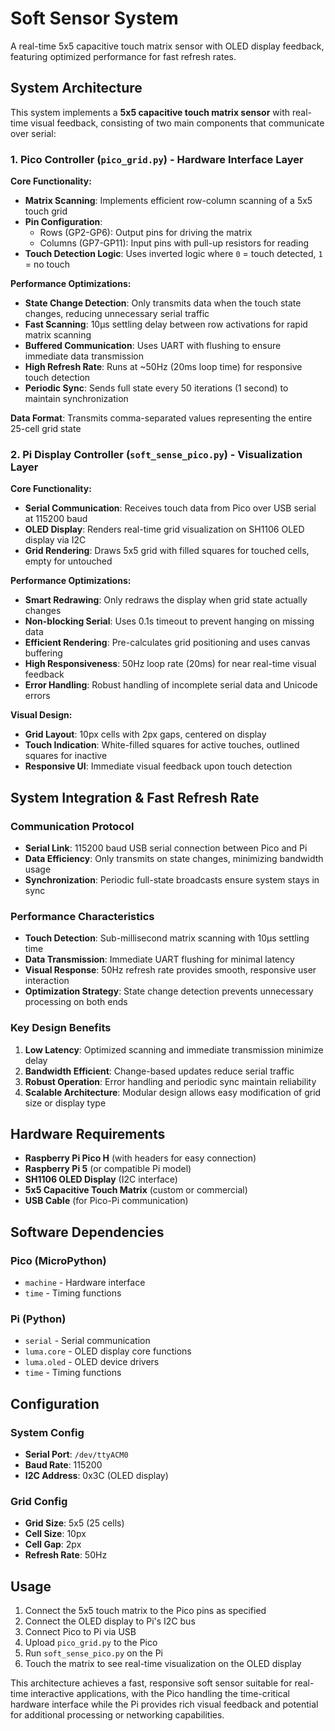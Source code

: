 # Soft Sensor System

A real-time 5x5 capacitive touch matrix sensor with OLED display feedback, featuring optimized performance for fast refresh rates.

## System Architecture

This system implements a **5x5 capacitive touch matrix sensor** with real-time visual feedback, consisting of two main components that communicate over serial:

### 1. Pico Controller (`pico_grid.py`) - Hardware Interface Layer

**Core Functionality:**
- **Matrix Scanning**: Implements efficient row-column scanning of a 5x5 touch grid
- **Pin Configuration**: 
  - Rows (GP2-GP6): Output pins for driving the matrix
  - Columns (GP7-GP11): Input pins with pull-up resistors for reading
- **Touch Detection Logic**: Uses inverted logic where `0` = touch detected, `1` = no touch

**Performance Optimizations:**
- **State Change Detection**: Only transmits data when the touch state changes, reducing unnecessary serial traffic
- **Fast Scanning**: 10μs settling delay between row activations for rapid matrix scanning
- **Buffered Communication**: Uses UART with flushing to ensure immediate data transmission
- **High Refresh Rate**: Runs at ~50Hz (20ms loop time) for responsive touch detection
- **Periodic Sync**: Sends full state every 50 iterations (1 second) to maintain synchronization

**Data Format**: Transmits comma-separated values representing the entire 25-cell grid state

### 2. Pi Display Controller (`soft_sense_pico.py`) - Visualization Layer

**Core Functionality:**
- **Serial Communication**: Receives touch data from Pico over USB serial at 115200 baud
- **OLED Display**: Renders real-time grid visualization on SH1106 OLED display via I2C
- **Grid Rendering**: Draws 5x5 grid with filled squares for touched cells, empty for untouched

**Performance Optimizations:**
- **Smart Redrawing**: Only redraws the display when grid state actually changes
- **Non-blocking Serial**: Uses 0.1s timeout to prevent hanging on missing data
- **Efficient Rendering**: Pre-calculates grid positioning and uses canvas buffering
- **High Responsiveness**: 50Hz loop rate (20ms) for near real-time visual feedback
- **Error Handling**: Robust handling of incomplete serial data and Unicode errors

**Visual Design:**
- **Grid Layout**: 10px cells with 2px gaps, centered on display
- **Touch Indication**: White-filled squares for active touches, outlined squares for inactive
- **Responsive UI**: Immediate visual feedback upon touch detection

## System Integration & Fast Refresh Rate

### Communication Protocol
- **Serial Link**: 115200 baud USB serial connection between Pico and Pi
- **Data Efficiency**: Only transmits on state changes, minimizing bandwidth usage
- **Synchronization**: Periodic full-state broadcasts ensure system stays in sync

### Performance Characteristics
- **Touch Detection**: Sub-millisecond matrix scanning with 10μs settling time
- **Data Transmission**: Immediate UART flushing for minimal latency
- **Visual Response**: 50Hz refresh rate provides smooth, responsive user interaction
- **Optimization Strategy**: State change detection prevents unnecessary processing on both ends

### Key Design Benefits
1. **Low Latency**: Optimized scanning and immediate transmission minimize delay
2. **Bandwidth Efficient**: Change-based updates reduce serial traffic
3. **Robust Operation**: Error handling and periodic sync maintain reliability
4. **Scalable Architecture**: Modular design allows easy modification of grid size or display type

## Hardware Requirements

- **Raspberry Pi Pico H** (with headers for easy connection)
- **Raspberry Pi 5** (or compatible Pi model)
- **SH1106 OLED Display** (I2C interface)
- **5x5 Capacitive Touch Matrix** (custom or commercial)
- **USB Cable** (for Pico-Pi communication)

## Software Dependencies

### Pico (MicroPython)
- `machine` - Hardware interface
- `time` - Timing functions

### Pi (Python)
- `serial` - Serial communication
- `luma.core` - OLED display core functions
- `luma.oled` - OLED device drivers
- `time` - Timing functions

## Configuration

### System Config
- **Serial Port**: `/dev/ttyACM0`
- **Baud Rate**: 115200
- **I2C Address**: 0x3C (OLED display)

### Grid Config
- **Grid Size**: 5x5 (25 cells)
- **Cell Size**: 10px
- **Cell Gap**: 2px
- **Refresh Rate**: 50Hz

## Usage

1. Connect the 5x5 touch matrix to the Pico pins as specified
2. Connect the OLED display to Pi's I2C bus
3. Connect Pico to Pi via USB
4. Upload `pico_grid.py` to the Pico
5. Run `soft_sense_pico.py` on the Pi
6. Touch the matrix to see real-time visualization on the OLED display

This architecture achieves a fast, responsive soft sensor suitable for real-time interactive applications, with the Pico handling the time-critical hardware interface while the Pi provides rich visual feedback and potential for additional processing or networking capabilities.

